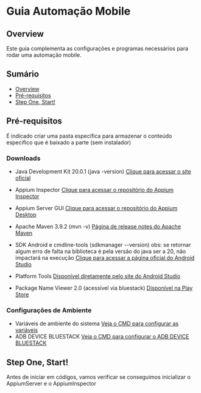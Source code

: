 # Guia Automação Mobile

## Overview
Este guia complementa as configurações e programas necessários para rodar uma automação mobile.

## Sumário
- [Overview](#overview)
- [Pré-requisitos](#pré-requisitos)
- [Step One, Start!](#step-one-start)

## Pré-requisitos
É indicado criar uma pasta específica para armazenar o conteúdo específico que é baixado a parte (sem instalador)

### Downloads
- Java Development Kit 20.0.1 (java -version)
  [Clique para acessar o site oficial](https://www.oracle.com/br/java/technologies/downloads/#jdk20-windows)

- Appium Inspector
 [Clique para acessar o repositório do Appium Inspector](https://github.com/appium/appium-inspector/releases)

- Appium Server GUI
 [Clique para acessar o repositório do Appium Desktop](https://github.com/appium/appium-desktop/releases/tag/v1.22.3-4)

- Apache Maven 3.9.2 (mvn -v)
[Página de release notes do Apache Maven](https://maven.apache.org/docs/3.9.2/release-notes.html)

- SDK Android e cmdline-tools (sdkmanager --version) obs: se retornar algum erro de falta na biblioteca é pela versão do java ser a 20, não impactará na execução
[Clique para acessar a página oficial do Android Studio](https://developer.android.com/studio)

- Platform Tools
[Disponível diretamente pelo site do Android Studio](https://developer.android.com/studio/releases/platform-tools?hl=pt-br)

- Package Name Viewer 2.0 (acessível via bluestack)
[Disponível na Play Store](https://play.google.com/store/apps/details?id=com.csdroid.pkg&hl=pt_BR&gl=US&pli=1)

### Configurações de Ambiente
- Variáveis de ambiente do sistema [Veja o CMD para configurar as variáveis](https://github.com/fahleiro/Steps-Mobile-Automation/blob/main/extra-cmd/config-path-var-ambiente.cmd)
- ADB DEVICE BLUESTACK [Veja o CMD para configurar o ADB DEVICE BLUESTACK](https://github.com/fahleiro/Steps-Mobile-Automation/blob/main/extra-cmd/adb-device-bluestack.cmd)

## Step One, Start!
Antes de iniciar em códigos, vamos verificar se conseguimos inicializar o AppiumServer e o AppiumInspector
